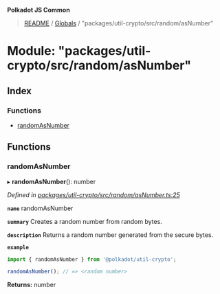 **Polkadot JS Common**

> [README](../README.md) / [Globals](../globals.md) / "packages/util-crypto/src/random/asNumber"

# Module: "packages/util-crypto/src/random/asNumber"

## Index

### Functions

* [randomAsNumber](_packages_util_crypto_src_random_asnumber_.md#randomasnumber)

## Functions

### randomAsNumber

▸ **randomAsNumber**(): number

*Defined in [packages/util-crypto/src/random/asNumber.ts:25](https://github.com/polkadot-js/common/blob/aff78c2e/packages/util-crypto/src/random/asNumber.ts#L25)*

**`name`** randomAsNumber

**`summary`** Creates a random number from random bytes.

**`description`** 
Returns a random number generated from the secure bytes.

**`example`** 
<BR>

```javascript
import { randomAsNumber } from '@polkadot/util-crypto';

randomAsNumber(); // => <random number>
```

**Returns:** number
